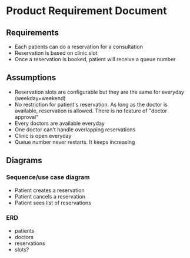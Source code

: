 # Product Requirement Document

## Requirements

- Each patients can do a reservation for a consultation
- Reservation is based on clinic slot
- Once a reservation is booked, patient will receive a queue number

## Assumptions

- Reservation slots are configurable but they are the same for everyday (weekday+weekend)
- No restriction for patient's reservation. As long as the doctor is available, reservation is allowed. There is no feature of "doctor approval"
- Every doctors are available everyday
- One doctor can't handle overlapping reservations
- Clinic is open everyday
- Queue number never restarts. It keeps increasing

## Diagrams

### Sequence/use case diagram

- Patient creates a reservation
- Patient cancels a reservation
- Patient sees list of reservations

### ERD

- patients
- doctors
- reservations
- slots?
